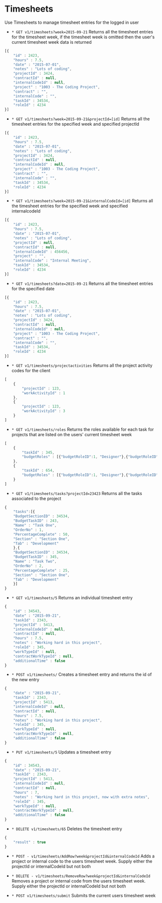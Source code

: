 # Timesheets
Use Timesheets to manage timesheet entries for the logged in user

* `* GET v1/timesheets?week=2015-09-21` Returns all the timesheet entries for the timesheet week, if the timesheet week is omitted then the user's current timesheet week data is returned

```javascript
[{ 
	"id" : 2423,
	"hours" : 7.5,
	"date" : "2015-07-01",
	"notes" : "Lots of coding",
	"projectId" : 3424,
	"contractId" : null,
	"internalCodeId" : null,
	"project" : "1003 - The Coding Project",
	"contract" : "",
	"internalCode" : "",
	"taskId" : 34534,
	"roleId" : 4234
}]
```


* `* GET v1/timesheets?week=2015-09-21&projectId=[id]` Returns all the timesheet entries for the specified week and specified projectId

```javascript
[{ 
	"id" : 2423,
	"hours" : 7.5,
	"date" : "2015-07-01",
	"notes" : "Lots of coding",
	"projectId" : 3424,
	"contractId" : null,
	"internalCodeId" : null,
	"project" : "1003 - The Coding Project",
	"contract" : "",
	"internalCode" : "",
	"taskId" : 34534,
	"roleId" : 4234
}]
```

* `* GET v1/timesheets?week=2015-09-21&internalCodeId=[id]` Returns all the timesheet entries for the specified week and specified internalcodeId

```javascript
[{ 
	"id" : 2423,
	"hours" : 7.5,
	"date" : "2015-07-01",
	"notes" : "Lots of coding",
	"projectId" : null,
	"contractId" : null,
	"internalCodeId" : 456456,
	"project" : "",
	"internalCode" : "Internal Meeting",
	"taskId" : 34534,
	"roleId" : 4234 
}]
```


* `* GET v1/timesheets?date=2015-09-21` Returns all the timesheet entries for the specified date

```javascript
[{ 
	"id" : 2423,
	"hours" : 7.5,
	"date" : "2015-07-01",
	"notes" : "Lots of coding",
	"projectId" : 3424,
	"contractId" : null,
	"internalCodeId" : null,
	"project" : "1003 - The Coding Project",
	"contract" : "",
	"internalCode" : "",
	"taskId" : 34534,
	"roleId" : 4234
}]
```

* `* GET v1/timesheets/projectactivities` Returns all the project activity codes for the client

```javascript
[
	{
		"projectId" : 123,
		"workActivityId" : 1
	},
	{
		"projectId" : 123,
		"workActivityId" : 3
	}
]
```

* `* GET v1/timesheets/roles` Returns the roles available for each task for projects that are listed on the users' current timesheet week

```javascript
[
	{
		"taskId" : 345,
		"budgetRoles" : [{"budgetRoleID":1, "Designer"},{"budgetRoleID":2, "Developer"}]
	},
	{
		"taskId" : 654,
		"budgetRoles" : [{"budgetRoleID":1, "Designer"},{"budgetRoleID":2, "Developer"}]
	}
]
```

* `* GET v1/timesheets/tasks?projectId=23423` Returns all the tasks associated to the project

```javascript
{
	"tasks":[{
	"BudgetSectionID" : 34534,
	"BudgetTaskID" : 243,
	"Name" : "Task One",
	"OrderNo" : 1,
	"PercentageComplete" : 50,
	"Section" : "Section One",
	"Tab" : "Development"
	},{
	"BudgetSectionID" : 34534,
	"BudgetTaskID" : 345,
	"Name" : "Task Two",
	"OrderNo" : 2,
	"PercentageComplete" : 25,
	"Section" : "Section One",
	"Tab" : "Development"
	}]
}
```
* `* GET v1/timesheets/5` Returns an individual timesheet entry

```javascript
{ 
	"id" : 34543, 
	"date" : "2015-09-21",
	"taskId" : 2343,
	"projectId" : 5413,
	"internalCodeId" : null,
	"contractId" : null,
	"hours" : 7.5,
	"notes" : "Working hard in this project",
	"roleId" : 345,
	"workTypeId" : null,
	"contractWorkTypeId" : null,
	"additionalTime" : false
}
```

* `* POST v1/timesheets/` Creates a timesheet entry and returns the id of the new entry

```javascript
{ 
	"date" : "2015-09-21",
	"taskId" : 2343,
	"projectId" : 5413,
	"internalCodeId" : null,
	"contractId" : null,
	"hours" : 7.5,
	"notes" : "Working hard in this project",
	"roleId" : 345,
	"workTypeId" : null,
	"contractWorkTypeId" : null,
	"additionalTime" : false
}
```
* `* PUT v1/timesheets/5` Updates a timesheet entry

```javascript
{ 
	"id" : 34543, 
	"date" : "2015-09-21",
	"taskId" : 2343,
	"projectId" : 5413,
	"internalCodeId" : null,
	"contractId" : null,
	"hours" : 7,
	"notes" : "Working hard in this project, now with extra notes",
	"roleId" : 345,
	"workTypeId" : null,
	"contractWorkTypeId" : null,
	"additionalTime" : false
}
```

* `* DELETE v1/timesheets/65` Deletes the timesheet entry
```javascript
{ 
	"result" : true
}
```

* `* POST - v1/timesheets/AddRow?week&projectId&internalCodeId` Adds a project or internal code to the users timesheet week. Supply either the projectId or internalCodeId but not both

* `* DELETE - v1/timesheets/RemoveRow?week&projectId&internalCodeId` Removes a project or internal code from the users timesheet week. Supply either the projectId or internalCodeId but not both

* `* POST v1/timesheets/submit` Submits the current users timesheet week
